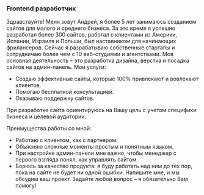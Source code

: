 ### Frontend разработчик

Здравствуйте! Меня зовут Андрей, я более 5 лет занимаюсь созданием сайтов для малого и среднего бизнеса. За это время я успешно разработал более 300 сайтов, работал с клиентами из Америки, Испании, Израиля и Польши, был наставником для начинающих фрилансеров.
Сейчас я разрабатываю собственные стартапы и сотрудничаю более чем с 10 веб-студиями и агентствами.
Моя основная деятельность – это разработка дизайна, верстка и посадка сайтов на админ-панель.
Мои услуги:
+ Создаю эффективные сайты, которые 100% привлекают и вовлекают клиентов.
+ Помогаю бесплатной консультацией.
+ Оказываю поддержку сайтов.

При разработке сайта ориентируюсь на Вашу цель с учетом специфики бизнеса и целевой аудитории.

Преимущества работы со мной:
+ Работаю с клиентом, как с партнером.
+ Объясняю сложные моменты простым и понятным языком.
+ При настройке админ-панели мне важно, чтобы менеджер с первого взгляда понял, как управлять сайтом.
+ Борюсь за качество продукта: я буду работать над ним до тех пор, пока на сайте не будет ни одной ошибки.
Напишите мне, и мы обсудим ваш проект. Задайте любой вопрос – я обязательно Вам помогу!
